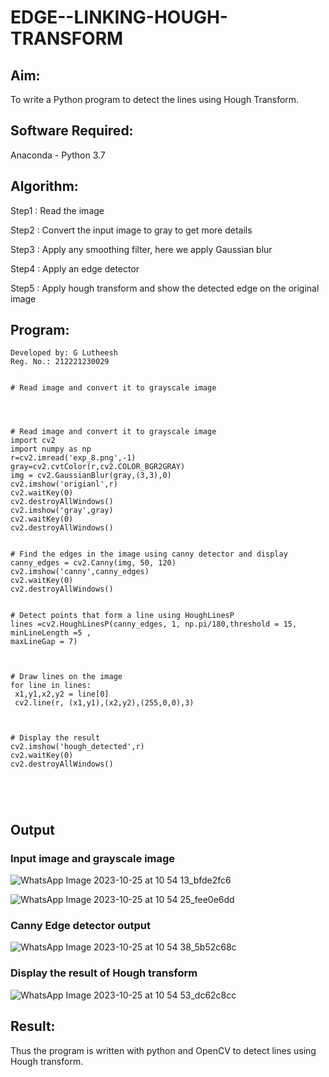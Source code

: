 # EDGE--LINKING-HOUGH-TRANSFORM
## Aim:
To write a Python program to detect the lines using Hough Transform.

## Software Required:
Anaconda - Python 3.7

## Algorithm:
Step1 : Read the image

Step2 : Convert the input image to gray to get more details

Step3 : Apply any smoothing filter, here we apply Gaussian blur

Step4 : Apply an edge detector

Step5 : Apply hough transform and show the detected edge on the original image

## Program:
```
Developed by: G Lutheesh
Reg. No.: 212221230029
```
```

# Read image and convert it to grayscale image




# Read image and convert it to grayscale image
import cv2
import numpy as np
r=cv2.imread('exp_8.png',-1)
gray=cv2.cvtColor(r,cv2.COLOR_BGR2GRAY)
img = cv2.GaussianBlur(gray,(3,3),0)
cv2.imshow('origianl',r)
cv2.waitKey(0)
cv2.destroyAllWindows()
cv2.imshow('gray',gray)
cv2.waitKey(0)
cv2.destroyAllWindows()


# Find the edges in the image using canny detector and display
canny_edges = cv2.Canny(img, 50, 120)
cv2.imshow('canny',canny_edges)
cv2.waitKey(0)
cv2.destroyAllWindows()


# Detect points that form a line using HoughLinesP
lines =cv2.HoughLinesP(canny_edges, 1, np.pi/180,threshold = 15, minLineLength =5 ,
maxLineGap = 7)



# Draw lines on the image
for line in lines:
 x1,y1,x2,y2 = line[0]
 cv2.line(r, (x1,y1),(x2,y2),(255,0,0),3)



# Display the result
cv2.imshow('hough_detected',r)
cv2.waitKey(0)
cv2.destroyAllWindows()





```
## Output

### Input image and grayscale image

![WhatsApp Image 2023-10-25 at 10 54 13_bfde2fc6](https://github.com/Lutheeshgoparapu/EDGE--LINKING-HOUGH-TRANSFORM/assets/94154531/93b596c5-5ada-49e5-8d37-5834471d777f)

![WhatsApp Image 2023-10-25 at 10 54 25_fee0e6dd](https://github.com/Lutheeshgoparapu/EDGE--LINKING-HOUGH-TRANSFORM/assets/94154531/2d31461d-1fcf-436b-8e94-1a4e4e025ee3)



### Canny Edge detector output

![WhatsApp Image 2023-10-25 at 10 54 38_5b52c68c](https://github.com/Lutheeshgoparapu/EDGE--LINKING-HOUGH-TRANSFORM/assets/94154531/5f829602-1b2f-4a1e-88e1-b04f98c7f19f)




### Display the result of Hough transform


![WhatsApp Image 2023-10-25 at 10 54 53_dc62c8cc](https://github.com/Lutheeshgoparapu/EDGE--LINKING-HOUGH-TRANSFORM/assets/94154531/2c9d981f-4f0a-4f41-8549-15090f1bc998)





## Result:
Thus the program is written with python and OpenCV to detect lines using Hough transform. 
